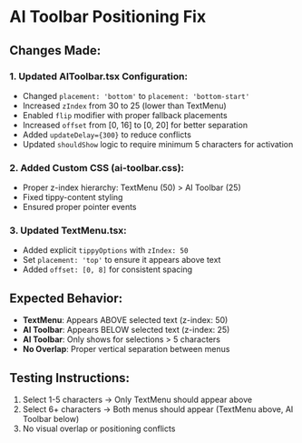 # AI Toolbar Positioning Fix

## Changes Made:

### 1. Updated AIToolbar.tsx Configuration:
- Changed `placement: 'bottom'` to `placement: 'bottom-start'`
- Increased `zIndex` from 30 to 25 (lower than TextMenu)
- Enabled `flip` modifier with proper fallback placements
- Increased `offset` from [0, 16] to [0, 20] for better separation
- Added `updateDelay={300}` to reduce conflicts
- Updated `shouldShow` logic to require minimum 5 characters for activation

### 2. Added Custom CSS (ai-toolbar.css):
- Proper z-index hierarchy: TextMenu (50) > AI Toolbar (25)
- Fixed tippy-content styling
- Ensured proper pointer events

### 3. Updated TextMenu.tsx:
- Added explicit `tippyOptions` with `zIndex: 50`
- Set `placement: 'top'` to ensure it appears above text
- Added `offset: [0, 8]` for consistent spacing

## Expected Behavior:
- **TextMenu**: Appears ABOVE selected text (z-index: 50)
- **AI Toolbar**: Appears BELOW selected text (z-index: 25)
- **AI Toolbar**: Only shows for selections > 5 characters
- **No Overlap**: Proper vertical separation between menus

## Testing Instructions:
1. Select 1-5 characters → Only TextMenu should appear above
2. Select 6+ characters → Both menus should appear (TextMenu above, AI Toolbar below)
3. No visual overlap or positioning conflicts